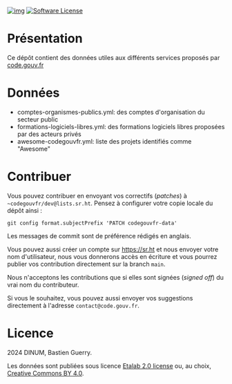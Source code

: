 [![img](https://img.shields.io/badge/code.gouv.fr-contributif-blue.svg)](https://code.gouv.fr/documentation/#/publier)
[![Software License](https://img.shields.io/badge/Licenses-CC%20BY%204.0%20&%20Licence%20Ouverte-orange.svg)](https://git.sr.ht/~codegouvfr/codegouvfr-data/tree/main/item/LICENSES)

# Présentation

Ce dépôt contient des données utiles aux différents services proposés
par [code.gouv.fr](https://code.gouv.fr.)

# Données

- comptes-organismes-publics.yml: des comptes d'organisation du secteur public
- formations-logiciels-libres.yml: des formations logiciels libres proposées par des acteurs privés
- awesome-codegouvfr.yml: liste des projets identifiés comme "Awesome"

# Contribuer

Vous pouvez contribuer en envoyant vos correctifs (*patches*) à `~codegouvfr/dev@lists.sr.ht`.  Pensez à configurer votre copie locale du dépôt ainsi :

    git config format.subjectPrefix 'PATCH codegouvfr-data'

Les messages de commit sont de préférence rédigés en anglais.

Vous pouvez aussi créer un compte sur <https://sr.ht> et nous envoyer votre nom d'utilisateur, nous vous donnerons accès en écriture et vous pourrez publier vos contribution directement sur la branch `main`.

Nous n'acceptons les contributions que si elles sont signées (*signed off*) du vrai nom du contributeur.

Si vous le souhaitez, vous pouvez aussi envoyer vos suggestions directement à l'adresse `contact@code.gouv.fr`.

# Licence

2024 DINUM, Bastien Guerry.

Les données sont publiées sous licence [Etalab 2.0 license](LICENSES/LICENSE.Etalab-2.0.md) ou, au choix, [Creative Commons BY 4.0](https://creativecommons.org/licenses/by/4.0/deed.fr).
